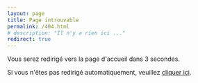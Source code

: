 ```yaml
---
layout: page
title: Page introuvable
permalink: /404.html
# description: "Il n'y a rien ici ..."
redirect: true
---
```


Vous serez redirigé vers la page d'accueil dans 3 secondes.
<p>Si vous n'êtes pas redirigé automatiquement, veuillez <a href="{{ '/' | relative_url }}">cliquer ici</a>.</p>

